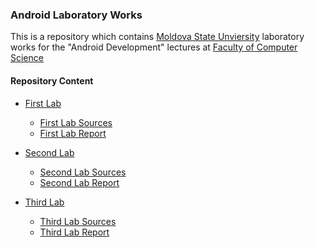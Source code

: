 ### Android Laboratory Works

  This is a repository which contains [Moldova State Unviersity](https://usm.md) laboratory works
for the "Android Development" lectures at [Faculty of Computer Science](https://fmi.usm.md)

#### Repository Content

- [First Lab](./First/)
    - [First Lab Sources](./First/Semaphore_CuteMonster/)
    - [First Lab Report](./First/First_Lab_Report_Runtov_Constantin_i1802.pdf)

- [Second Lab](./Second/)
    - [Second Lab Sources](./Second/Second_Laboratory_Work/)
    - [Second Lab Report](./Second/Second_Lab_Report_Runtov_Constantin_i1802.pdf)

- [Third Lab](./Third/)
    - [Third Lab Sources](./Third/Third_Laboratory_Work/)
    - [Third Lab Report](./Third/Third_Lab_Report_Runtov_Constantin_i1802.pdf)
